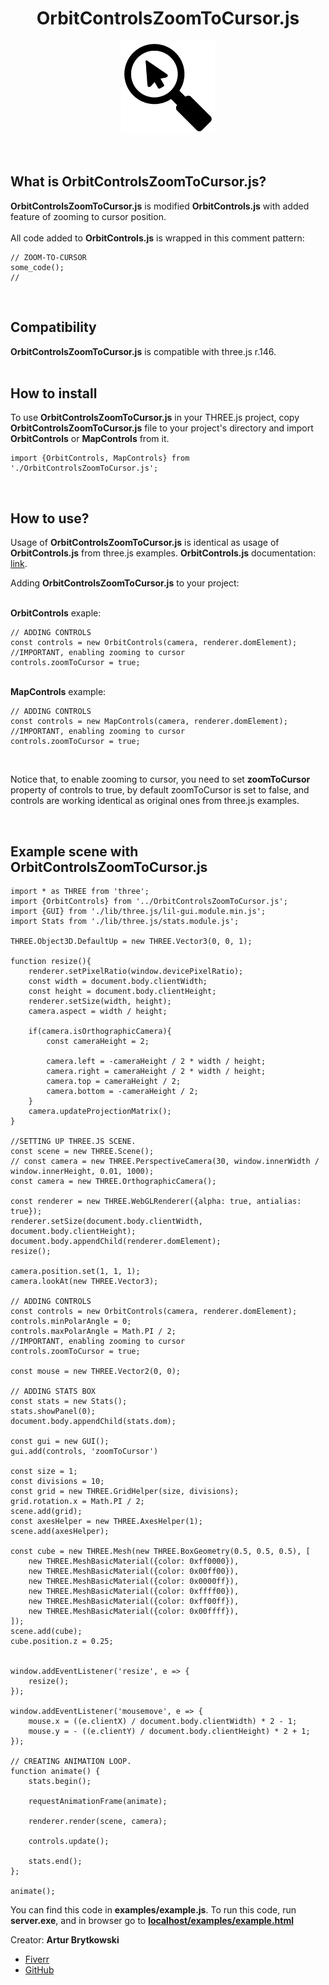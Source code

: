 <h1 align="center"><b>OrbitControlsZoomToCursor.js</b></h1>
<p align="center">
    <img src="./icon.png" style="width: 150px;">
</p>
<br>
<h2>What is <b>OrbitControlsZoomToCursor.js</b>?</h2>
<b>OrbitControlsZoomToCursor.js</b> is modified <b>OrbitControls.js</b> with added feature of zooming to cursor position.
<br>
<br>
All code added to <b>OrbitControls.js</b> is wrapped in this comment pattern:

    // ZOOM-TO-CURSOR
    some_code();
    //
<br>
<h2>Compatibility</h2>
<b>OrbitControlsZoomToCursor.js</b> is compatible with three.js r.146.
<br>
<br>
<h2>How to install</h2>
To use <b>OrbitControlsZoomToCursor.js</b> in your THREE.js project, copy <b>OrbitControlsZoomToCursor.js</b> file to your project's directory and import <b>OrbitControls</b> or <b>MapControls</b> from it.

    import {OrbitControls, MapControls} from './OrbitControlsZoomToCursor.js';
<br>
<h2>How to use?</h2>
Usage of <b>OrbitControlsZoomToCursor.js</b> is identical as usage of <b>OrbitControls.js</b> from three.js examples.
<b>OrbitControls.js</b> documentation: <a target="_blank" href="https://threejs.org/docs/#examples/en/controls/OrbitControls">link</a>.

Adding <b>OrbitControlsZoomToCursor.js</b> to your project:

<br>
<b>OrbitControls</b> exaple:

    // ADDING CONTROLS
    const controls = new OrbitControls(camera, renderer.domElement);
    //IMPORTANT, enabling zooming to cursor
    controls.zoomToCursor = true;
<br>
<b>MapControls</b> example:

    // ADDING CONTROLS
    const controls = new MapControls(camera, renderer.domElement);
    //IMPORTANT, enabling zooming to cursor
    controls.zoomToCursor = true;
<br>

Notice that, to enable zooming to cursor, you need to set <b>zoomToCursor</b> property of controls to true, by default zoomToCursor is set to false, and controls are working identical as original ones from three.js examples.

<br>
<h2>Example scene with <b>OrbitControlsZoomToCursor.js</b></h2>

    import * as THREE from 'three';
    import {OrbitControls} from '../OrbitControlsZoomToCursor.js';
    import {GUI} from './lib/three.js/lil-gui.module.min.js';
    import Stats from './lib/three.js/stats.module.js';

    THREE.Object3D.DefaultUp = new THREE.Vector3(0, 0, 1);

    function resize(){
        renderer.setPixelRatio(window.devicePixelRatio);
        const width = document.body.clientWidth;
        const height = document.body.clientHeight;
        renderer.setSize(width, height);
        camera.aspect = width / height;

        if(camera.isOrthographicCamera){
            const cameraHeight = 2;

            camera.left = -cameraHeight / 2 * width / height;
            camera.right = cameraHeight / 2 * width / height;
            camera.top = cameraHeight / 2;
            camera.bottom = -cameraHeight / 2;
        }
        camera.updateProjectionMatrix();
    }

    //SETTING UP THREE.JS SCENE.
    const scene = new THREE.Scene();
    // const camera = new THREE.PerspectiveCamera(30, window.innerWidth / window.innerHeight, 0.01, 1000);
    const camera = new THREE.OrthographicCamera();

    const renderer = new THREE.WebGLRenderer({alpha: true, antialias: true});
    renderer.setSize(document.body.clientWidth, document.body.clientHeight);
    document.body.appendChild(renderer.domElement);
    resize();

    camera.position.set(1, 1, 1);
    camera.lookAt(new THREE.Vector3);

    // ADDING CONTROLS
    const controls = new OrbitControls(camera, renderer.domElement);
    controls.minPolarAngle = 0;
    controls.maxPolarAngle = Math.PI / 2;
    //IMPORTANT, enabling zooming to cursor
    controls.zoomToCursor = true;

    const mouse = new THREE.Vector2(0, 0);

    // ADDING STATS BOX
    const stats = new Stats();
    stats.showPanel(0);
    document.body.appendChild(stats.dom);

    const gui = new GUI();
    gui.add(controls, 'zoomToCursor')

    const size = 1;
    const divisions = 10;
    const grid = new THREE.GridHelper(size, divisions);
    grid.rotation.x = Math.PI / 2;
    scene.add(grid);
    const axesHelper = new THREE.AxesHelper(1);
    scene.add(axesHelper);

    const cube = new THREE.Mesh(new THREE.BoxGeometry(0.5, 0.5, 0.5), [
        new THREE.MeshBasicMaterial({color: 0xff0000}),
        new THREE.MeshBasicMaterial({color: 0x00ff00}),
        new THREE.MeshBasicMaterial({color: 0x0000ff}),
        new THREE.MeshBasicMaterial({color: 0xffff00}),
        new THREE.MeshBasicMaterial({color: 0xff00ff}),
        new THREE.MeshBasicMaterial({color: 0x00ffff}),
    ]);
    scene.add(cube);
    cube.position.z = 0.25;


    window.addEventListener('resize', e => {
        resize();
    });

    window.addEventListener('mousemove', e => {
        mouse.x = ((e.clientX) / document.body.clientWidth) * 2 - 1;
        mouse.y = - ((e.clientY) / document.body.clientHeight) * 2 + 1;
    });

    // CREATING ANIMATION LOOP.
    function animate() {
        stats.begin();

        requestAnimationFrame(animate);

        renderer.render(scene, camera);

        controls.update();

        stats.end();
    };

    animate();

You can find this code in <b>examples/example.js</b>. To run this code, run <b>server.exe</b>, and in browser go to <b><a target="_blank" href="http://localhost/examples/example.html">localhost/examples/example.html</a></b>


Creator: <b>Artur Brytkowski</b> 
 - <a target="_blank" href="https://www.fiverr.com/arturbrytkowski">Fiverr</a>
 - <a target="_blank" href="https://github.com/allala0">GitHub</a>
 
